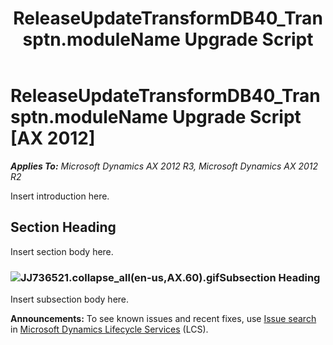 ﻿---
title: ReleaseUpdateTransformDB40_Transptn.moduleName Upgrade Script
TOCTitle: ReleaseUpdateTransformDB40_Transptn.moduleName Upgrade Script
ms:assetid: 8f0265a2-18ea-5ef4-c37b-b10ff4adf5cb
ms:mtpsurl: https://msdn.microsoft.com/en-us/library/JJ736521(v=AX.60)
ms:contentKeyID: 49709710
ms.date: 05/18/2015
mtps_version: v=AX.60
---

# ReleaseUpdateTransformDB40\_Transptn.moduleName Upgrade Script [AX 2012]


_**Applies To:** Microsoft Dynamics AX 2012 R3, Microsoft Dynamics AX 2012 R2_

Insert introduction here.

## Section Heading

Insert section body here.

### ![JJ736521.collapse\_all(en-us,AX.60).gif](images/Gg863931.collapse_all(en-us,AX.60).gif "JJ736521.collapse_all(en-us,AX.60).gif")Subsection Heading

Insert subsection body here.

  
**Announcements:** To see known issues and recent fixes, use [Issue search](http://go.microsoft.com/fwlink/?linkid=389258) in [Microsoft Dynamics Lifecycle Services](http://go.microsoft.com/fwlink/?linkid=306505) (LCS).

